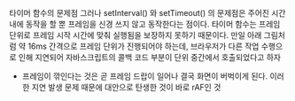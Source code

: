 타이머 함수의 문제점
그러나 setInterval() 와 setTimeout() 의 문제점은 주어진 시간내에 동작을 할 뿐 프레임을 신경 쓰지 않고 동작한다는 점이다. 타이머 함수는 프레임 단위로 프레임 시작 시간에 맞춰 실행됨을 보장하지 못하기 때문이다.
만일 아래 그림처럼 약 16ms 간격으로 프레임 단위가 진행되어야 하는데, 브라우저가 다른 작업 수행으로 인해 지연되어 자바스크립트의 콜백 코드 부분이 단위 중간에서 호출되었다고 하자


* 프레임이 깎인다는 것은 곧 프레임 드랍이 일어나 결국 화면이 버벅이게 된다. 이러한 지연 발생 문제 때문에 대안으로 탄생한 것이 바로 rAF인 것

